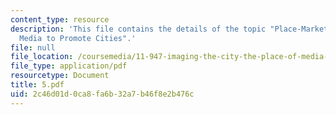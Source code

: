 ```yaml
---
content_type: resource
description: 'This file contains the details of the topic "Place-Marketing: Using
  Media to Promote Cities".'
file: null
file_location: /coursemedia/11-947-imaging-the-city-the-place-of-media-in-city-design-and-development-fall-1998/2c46d01d0ca8fa6b32a7b46f8e2b476c_5.pdf
file_type: application/pdf
resourcetype: Document
title: 5.pdf
uid: 2c46d01d-0ca8-fa6b-32a7-b46f8e2b476c
---
```

